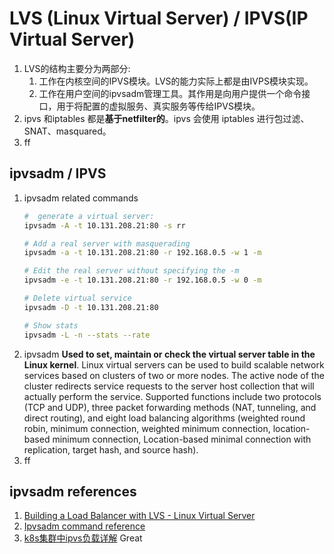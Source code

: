 # LVS (Linux Virtual Server) / IPVS(IP Virtual Server)

1. LVS的结构主要分为两部分:
   1. 工作在内核空间的IPVS模块。LVS的能力实际上都是由IVPS模块实现。
   2. 工作在用户空间的ipvsadm管理工具。其作用是向用户提供一个命令接口，用于将配置的虚拟服务、真实服务等传给IPVS模块。
2. ipvs 和iptables 都是**基于netfilter的**。ipvs 会使用 iptables 进行包过滤、SNAT、masquared。
3. ff

## ipvsadm / IPVS
1. ipvsadm related commands
    ```bash
    #  generate a virtual server:
    ipvsadm -A -t 10.131.208.21:80 -s rr

    # Add a real server with masquerading
    ipvsadm -a -t 10.131.208.21:80 -r 192.168.0.5 -w 1 -m

    # Edit the real server without specifying the -m
    ipvsadm -e -t 10.131.208.21:80 -r 192.168.0.5 -w 0 -m

    # Delete virtual service
    ipvsadm -D -t 10.131.208.21:80

    # Show stats
    ipvsadm -L -n --stats --rate
    ```
2. ipvsadm **Used to set, maintain or check the virtual server table in the Linux kernel**. Linux virtual servers can be used to build scalable network services based on clusters of two or more nodes. The active node of the cluster redirects service requests to the server host collection that will actually perform the service. Supported functions include two protocols (TCP and UDP), three packet forwarding methods (NAT, tunneling, and direct routing), and eight load balancing algorithms (weighted round robin, minimum connection, weighted minimum connection, location-based minimum connection, Location-based minimal connection with replication, target hash, and source hash).
3. ff

## ipvsadm references
1. [Building a Load Balancer with LVS - Linux Virtual Server](http://www.linux-admins.net/2013/01/building-load-balancer-with-lvs-linux.html)
2. [Ipvsadm command reference](https://www.programmersought.com/article/9104230176/)
3. [k8s集群中ipvs负载详解](https://www.jianshu.com/p/89f126b241db?utm_campaign=maleskine&utm_content=note&utm_medium=seo_notes&utm_source=recommendation)  Great